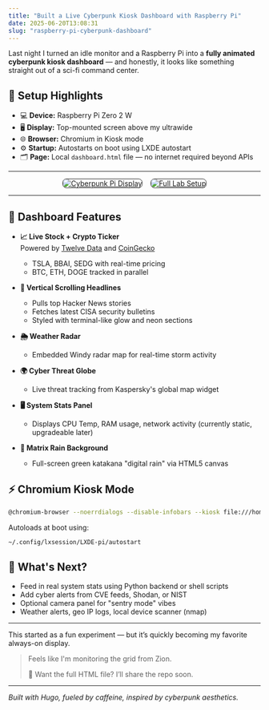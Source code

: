 ```yaml
---
title: "Built a Live Cyberpunk Kiosk Dashboard with Raspberry Pi"
date: 2025-06-20T13:08:31
slug: "raspberry-pi-cyberpunk-dashboard"
---
```


Last night I turned an idle monitor and a Raspberry Pi into a **fully animated cyberpunk kiosk dashboard** — and honestly, it looks like something straight out of a sci-fi command center.

## 🧰 Setup Highlights

- 💻 **Device:** Raspberry Pi Zero 2 W  
- 🖥 **Display:** Top-mounted screen above my ultrawide  
- 🌐 **Browser:** Chromium in Kiosk mode  
- ⚙️ **Startup:** Autostarts on boot using LXDE autostart  
- 🗂 **Page:** Local `dashboard.html` file — no internet required beyond APIs  

---

<div style="display: flex; gap: 1rem; justify-content: center; flex-wrap: wrap;">
  <a href="/images/kiosk-cyberpunk-setup-1.jpg" target="_blank">
    <img src="/images/kiosk-cyberpunk-setup-1.jpg" alt="Cyberpunk Pi Display" style="max-width: 300px; border: 1px solid #333; border-radius: 8px;">
  </a>
  <a href="/images/kiosk-cyberpunk-setup-2.jpg" target="_blank">
    <img src="/images/kiosk-cyberpunk-setup-2.jpg" alt="Full Lab Setup" style="max-width: 300px; border: 1px solid #333; border-radius: 8px;">
  </a>
</div>

--- 

## 🧠 Dashboard Features

- **📈 Live Stock + Crypto Ticker**  
  Powered by [Twelve Data](https://twelvedata.com) and [CoinGecko](https://coingecko.com)  
  - TSLA, BBAI, SEDG with real-time pricing  
  - BTC, ETH, DOGE tracked in parallel

- **📰 Vertical Scrolling Headlines**  
  - Pulls top Hacker News stories  
  - Fetches latest CISA security bulletins  
  - Styled with terminal-like glow and neon sections

- **🌦 Weather Radar**  
  - Embedded Windy radar map for real-time storm activity

- **🌍 Cyber Threat Globe**  
  - Live threat tracking from Kaspersky's global map widget

- **🖥 System Stats Panel**  
  - Displays CPU Temp, RAM usage, network activity (currently static, upgradeable later)

- **🎨 Matrix Rain Background**  
  - Full-screen green katakana "digital rain" via HTML5 canvas

## ⚡️ Chromium Kiosk Mode

```bash
@chromium-browser --noerrdialogs --disable-infobars --kiosk file:///home/pi/dashboard.html
```

Autoloads at boot using:
```bash
~/.config/lxsession/LXDE-pi/autostart
```

## 📝 What's Next?

- Feed in real system stats using Python backend or shell scripts  
- Add cyber alerts from CVE feeds, Shodan, or NIST  
- Optional camera panel for "sentry mode" vibes  
- Weather alerts, geo IP logs, local device scanner (nmap)

---

This started as a fun experiment — but it’s quickly becoming my favorite always-on display.

> Feels like I'm monitoring the grid from Zion.  
>  
> 💬 Want the full HTML file? I’ll share the repo soon.

---

*Built with Hugo, fueled by caffeine, inspired by cyberpunk aesthetics.*  
